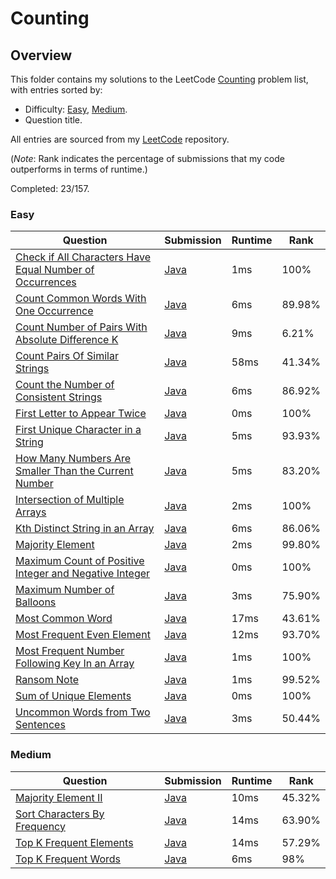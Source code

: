 # Counting

## Overview
This folder contains my solutions to the LeetCode [Counting](https://leetcode.com/problem-list/counting/) problem list,
with entries sorted by:
- Difficulty: [Easy](#easy), [Medium](#medium).
- Question title.

All entries are sourced from my [LeetCode](https://github.com/shumarb/leetcode) repository.

(*Note*: Rank indicates the percentage of submissions that my code outperforms in terms of runtime.)

Completed: 23/157.

### Easy
| Question                                                                                                                                                        | Submission                                                                                                                   | Runtime | Rank   |
|-----------------------------------------------------------------------------------------------------------------------------------------------------------------|------------------------------------------------------------------------------------------------------------------------------|---------|--------|
| [Check if All Characters Have Equal Number of Occurrences](https://leetcode.com/problems/check-if-all-characters-have-equal-number-of-occurrences/description/) | [Java](https://github.com/shumarb/leetcode/blob/main/submissions/java/CheckIfAllCharactersHaveEqualNumberOfOccurrences.java) | 1ms     | 100%   |
| [Count Common Words With One Occurrence](https://leetcode.com/problems/count-common-words-with-one-occurrence/description/)                                     | [Java](https://github.com/shumarb/leetcode/blob/main/submissions/java/CountCommonWordsWithOneOccurrence.java)                | 6ms     | 89.98% |
| [Count Number of Pairs With Absolute Difference K](https://leetcode.com/problems/count-number-of-pairs-with-absolute-difference-k/description/)                 | [Java](https://github.com/shumarb/leetcode/blob/main/submissions/java/CountNumberOfPairsWithAbsoluteDifferenceK.java)        | 9ms     | 6.21%  |
| [Count Pairs Of Similar Strings](https://leetcode.com/problems/count-pairs-of-similar-strings//description/)                                                    | [Java](https://github.com/shumarb/leetcode/blob/main/submissions/java/CountPairsOfSimilarStrings.java)                       | 58ms    | 41.34% |
| [Count the Number of Consistent Strings](https://leetcode.com/problems/count-the-number-of-consistent-strings/description/)                                     | [Java](https://github.com/shumarb/leetcode/blob/main/submissions/java/CountTheNumberOfConsistentStrings.java)                | 6ms     | 86.92% |
| [First Letter to Appear Twice](https://leetcode.com/problems/first-letter-to-appear-twice/description/)                                                         | [Java](https://github.com/shumarb/leetcode/blob/main/submissions/java/FirstLetterToAppearTwice.java)                         | 0ms     | 100%   |
| [First Unique Character in a String](https://leetcode.com/problems/first-unique-character-in-a-string/description/)                                             | [Java](https://github.com/shumarb/leetcode/blob/main/submissions/java/FirstUniqueCharacterInAString.java)                    | 5ms     | 93.93% |
| [How Many Numbers Are Smaller Than the Current Number](https://leetcode.com/problems/how-many-numbers-are-smaller-than-the-current-number/description/)         | [Java](https://github.com/shumarb/leetcode/blob/main/submissions/java/HowManyNumbersAreSmallerThanTheCurrentNumber.java)     | 5ms     | 83.20% |
| [Intersection of Multiple Arrays](https://leetcode.com/problems/intersection-of-two-arrays/description/)                                                        | [Java](https://github.com/shumarb/leetcode/blob/main/submissions/java/IntersectionofMultipleArrays.java)                     | 2ms     | 100%   |
| [Kth Distinct String in an Array](https://leetcode.com/problems/kth-distinct-string-in-an-array/description/)                                                   | [Java](https://github.com/shumarb/leetcode/blob/main/submissions/java/KthDistinctStringInAnArray.java)                       | 6ms     | 86.06% |
| [Majority Element](https://leetcode.com/problems/majority-element/description/)                                                                                 | [Java](https://github.com/shumarb/leetcode/blob/main/submissions/java/MajorityElement.java)                                  | 2ms     | 99.80% |
| [Maximum Count of Positive Integer and Negative Integer](https://leetcode.com/problems/maximum-count-of-positive-integer-and-negative-integer/description/)     | [Java](https://github.com/shumarb/leetcode/blob/main/submissions/java/MaximumCountOfPositiveIntegerAndNegativeInteger.java)  | 0ms     | 100%   |
| [Maximum Number of Balloons](https://leetcode.com/problems/maximum-number-of-balloons/description/)                                                             | [Java](https://github.com/shumarb/leetcode/blob/main/submissions/java/MaximumNumberOfBalloons.java)                          | 3ms     | 75.90% |
| [Most Common Word](https://leetcode.com/problems/most-common-word/description/)                                                                                 | [Java](https://github.com/shumarb/leetcode/blob/main/submissions/java/MostCommonWord.java)                                   | 17ms    | 43.61% |
| [Most Frequent Even Element](https://leetcode.com/problems/most-frequent-even-element/description/)                                                             | [Java](https://github.com/shumarb/leetcode/blob/main/submissions/java/MostFrequentEvenElement.java)                          | 12ms    | 93.70% |
| [Most Frequent Number Following Key In an Array](https://leetcode.com/problems/most-frequent-number-following-key-in-an-array/description/)                     | [Java](https://github.com/shumarb/leetcode/blob/main/submissions/java/MostFrequentNumberFollowingKeyInAnArray.java)          | 1ms     | 100%   |
| [Ransom Note](https://leetcode.com/problems/ransom-note/description/)                                                                                           | [Java](https://github.com/shumarb/leetcode/blob/main/submissions/java/RansomNote.java)                                       | 1ms     | 99.52% |
| [Sum of Unique Elements](https://leetcode.com/problems/sum-of-unique-elements/description/)                                                                     | [Java](https://github.com/shumarb/leetcode/blob/main/submissions/java/SumOfUniqueElements.java)                              | 0ms     | 100%   |
| [Uncommon Words from Two Sentences](https://leetcode.com/problems/uncommon-words-from-two-sentences/description/)                                               | [Java](https://github.com/shumarb/leetcode/blob/main/submissions/java/UncommonWordsFromTwoSentences.java)                    | 3ms     | 50.44% |

### Medium
| Question                                                                                                | Submission                                                                                            | Runtime | Rank   |
|---------------------------------------------------------------------------------------------------------|-------------------------------------------------------------------------------------------------------|---------|--------|
| [Majority Element II](https://leetcode.com/problems/majority-element-ii/description/)                   | [Java](https://github.com/shumarb/leetcode/blob/main/submissions/java/MajorityElementTwo.java)        | 10ms    | 45.32% |
| [Sort Characters By Frequency](https://leetcode.com/problems/sort-characters-by-frequency/description/) | [Java](https://github.com/shumarb/leetcode/blob/main/submissions/java/SortCharactersByFrequency.java) | 14ms    | 63.90% |
| [Top K Frequent Elements](https://leetcode.com/problems/top-k-frequent-elements/description/)           | [Java](https://github.com/shumarb/leetcode/blob/main/submissions/java/TopKFrequentElements.java)      | 14ms    | 57.29% |
| [Top K Frequent Words](https://leetcode.com/problems/top-k-frequent-words/description/)                 | [Java](https://github.com/shumarb/leetcode/blob/main/submissions/java/TopKFrequentWords.java)         | 6ms     | 98%    | 
